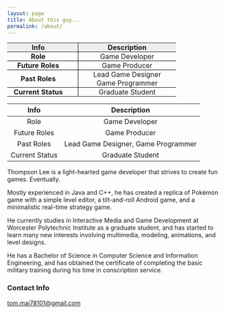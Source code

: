 ```yaml
---
layout: page
title: About this guy...
permalink: /about/
---
```


<table>
	<thead>
		<tr style="border-bottom:1px solid #000;background-color: #eee;">
			<th style="text-align:center;padding: 0 35px 0 15px;border-right:1px solid #000;"><strong>Info</strong></th>
			<th style="text-align:center;padding: 0 35px 0 35px;"><strong>Description</strong></th>
		</tr>
	</thead>
	<tbody>
		<tr style="border-bottom:1px solid #000;">
			<td  style="text-align:center;padding: 0 35px 0 15px;border-right:1px solid #000;" ><strong>Role</strong></td>
			<td  style="text-align:center;padding: 0 35px 0 35px;" >Game Developer</td>
		</tr>
		<tr style="border-bottom:1px solid #000;">
			<td  style="text-align:center;padding: 0 35px 0 15px;border-right:1px solid #000;" ><strong>Future Roles</strong></td>
			<td  style="text-align:center;padding: 0 35px 0 35px;" >Game Producer</td>
		</tr>
		<tr style="border-bottom:1px solid #000;">
			<td  style="text-align:center;padding: 0 35px 0 15px;border-right:1px solid #000;" ><strong>Past Roles</strong></td>
			<td  style="text-align:center;padding: 0 35px 0 35px;" >Lead Game Designer<br>Game Programmer</td>
		</tr>
		<tr>
			<td  style="text-align:center;padding: 0 35px 0 15px;border-right:1px solid #000;" ><strong>Current Status</strong></td>
			<td  style="text-align:center;padding: 0 35px 0 35px;" >Graduate Student</td>
		</tr>
	</tbody>
</table>

| **Info** | **Description** |
|:---:|:---:|
| Role | Game Developer |
| Future Roles | Game Producer |
| Past Roles | Lead Game Designer, Game Programmer |
| Current Status | Graduate Student | 

Thompson Lee is a light-hearted game developer that strives to create fun games. Eventually.

Mostly experienced in Java and C++, he has created a replica of Pokémon game with a simple level editor, a tilt-and-roll Android game, and a minimalistic real-time strategy game.

He currently studies in Interactive Media and Game Development at Worcester Polytechnic Institute as a graduate student, and has started to learn many new interests involving multimedia, modeling, animations, and level designs. 

He has a Bachelor of Science in Computer Science and Information Engineering, and has obtained the certificate of completing the basic military training during his time in conscription service.

### Contact Info

[tom.mai78101@gmail.com](mailto:tom.mai78101@gmail.com)
